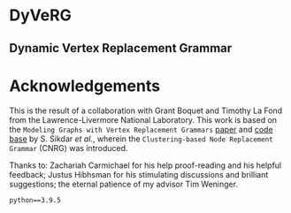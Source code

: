 # DyVeRG
## Dynamic Vertex Replacement Grammar

# Acknowledgements
This is the result of a collaboration with Grant Boquet and Timothy La Fond
from the Lawrence-Livermore National Laboratory.
This work is based on the `Modeling Graphs with Vertex Replacement Grammars`
[paper][cnrgpaper] and [code base][cnrgcode] by S. Sikdar *et al.*,
wherein the `Clustering-based Node Replacement Grammar` (CNRG) was introduced.

Thanks to: Zachariah Carmichael for his help proof-reading and his helpful feedback;
Justus Hibhsman for his stimulating discussions and brilliant suggestions;
the eternal patience of my advisor Tim Weninger.

[cnrgcode]: https://github.com/satyakisikdar/CNRG
[cnrgpaper]: https://ieeexplore.ieee.org/document/8970955

`python==3.9.5`
